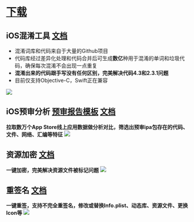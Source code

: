 # [下载](https://file.nichaoge.com/MtfOoS5tzCVEfqAsbHuQJ4KJo0IWIAU2/ReviewTools.dmg)

## iOS混淆工具 [文档](https://nichaoge.com/hx.html)
- 混淆词库和代码来自于大量的Github项目  
- 代码库经过差异化处理和代码合并后可生成**数亿**种用于混淆的单词和垃圾代码，确保每次混淆不会出现一点重复  
- **混淆出来的代码跟手写没有任何区别，完美解决代码4.3和2.3.1问题**
- 目前仅支持Objective-C，Swift正在兼容

![](https://file.nichaoge.com/SF3VtcYiys5jkgSPQJ8NQsQh9NQzihgm/hx.gif)

## iOS预审分析 [预审报告模板](https://file.nichaoge.com/95h48gnHr8kemUwdjiwQa6Cfv8qGzYWO/%E9%A2%84%E5%AE%A1%E6%8A%A5%E5%91%8A%E6%A8%A1%E6%9D%BF.html) [文档](https://nichaoge.com/review.html)
**拉取数万个App Store线上应用数据做分析对比，筛选出预审ipa包存在的代码、文件、网络、汇编等特征**
![](https://file.nichaoge.com/PxsoQ9PuxxGG43SLRY5KQFE37PBsr8mE/review.png)

## 资源加密 [文档](https://nichaoge.com/encrypt.html)
**一键加密，完美解决资源文件被标记问题**
![](https://file.nichaoge.com/L27x5obP1HszJ3wToj7YcmqrfQB0Am5m/encrypt.gif)

## 重签名 [文档](https://nichaoge.com/resign.html)
**一键重签，支持不完全重签名，修改或替换Info.plist、动态库、资源文件、更换Icon等**
![](https://file.nichaoge.com/HfXzOdI8kjVkwiwKeflJ5qbVP9RuU3Iv/resign.gif)


